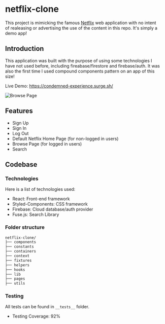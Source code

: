 # netflix-clone
This project is mimicking the famous [Netflix](https://www.netflix.com/) web application with no intent of realeasing or advertising the use of the content in this repo. It's simply a demo app!

## Introduction

This application was built with the purpose of using some technologies I have not used before, including fireabase/firestore and firebase/auth. It was also the first time I used compound components pattern on an app of this size!

Live Demo: https://condemned-experience.surge.sh/

![Browse Page](https://i.postimg.cc/j5mdj77F/Capture.jpg)

## Features
- Sign Up
- Sign In
- Log Out
- Default Netflix Home Page (for non-logged in users)
- Browse Page (for logged in users)
- Search

## Codebase

### Technologies

Here is a list of technologies used:

- React: Front-end framework
- Styled-Components: CSS framework
- Firebase: Cloud database/auth provider
- Fuse.js: Search Library

### Folder structure

```sh
netflix-clone/
├── components  
├── constants 
├── containers
├── context        
├── fixtures  
├── helpers
├── hooks        
├── lib               
├── pages   
├── utils
```

### Testing
All tests can be found in `__tests__` folder. 
- Testing Coverage: 92%
